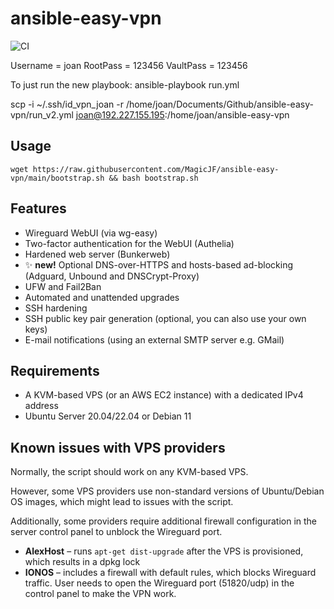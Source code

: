 # ansible-easy-vpn

![CI](https://github.com/MagicJF/ansible-easy-vpn/actions/workflows/ci.yml/badge.svg)

Username = joan
RootPass = 123456
VaultPass = 123456

To just run the new playbook:
ansible-playbook run.yml

scp -i ~/.ssh/id_vpn_joan -r /home/joan/Documents/Github/ansible-easy-vpn/run_v2.yml joan@192.227.155.195:/home/joan/ansible-easy-vpn

## Usage

```
wget https://raw.githubusercontent.com/MagicJF/ansible-easy-vpn/main/bootstrap.sh && bash bootstrap.sh
```

## Features

- Wireguard WebUI (via wg-easy)
- Two-factor authentication for the WebUI (Authelia)
- Hardened web server (Bunkerweb)
- ✨ **new!** Optional DNS-over-HTTPS and hosts-based ad-blocking (Adguard, Unbound and DNSCrypt-Proxy)
- UFW and Fail2Ban
- Automated and unattended upgrades
- SSH hardening
- SSH public key pair generation (optional, you can also use your own keys)
- E-mail notifications (using an external SMTP server e.g. GMail)

## Requirements

- A KVM-based VPS (or an AWS EC2 instance) with a dedicated IPv4 address
- Ubuntu Server 20.04/22.04 or Debian 11

## Known issues with VPS providers

Normally, the script should work on any KVM-based VPS.

However, some VPS providers use non-standard versions of Ubuntu/Debian OS images, which might lead to issues with the script.

Additionally, some providers require additional firewall configuration in the server control panel to unblock the Wireguard port.

- **AlexHost** – runs `apt-get dist-upgrade` after the VPS is provisioned, which results in a dpkg lock
- **IONOS** – includes a firewall with default rules, which blocks Wireguard traffic. User needs to open the Wireguard port (51820/udp) in the control panel to make the VPN work.
